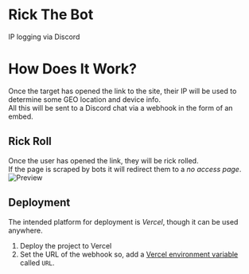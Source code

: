 # Rick The Bot
IP logging via Discord

# How Does It Work?
Once the target has opened the link to the site, their IP will be used to determine some GEO location and device info.     
All this will be sent to a Discord chat via a webhook in the form of an embed.     

## Rick Roll
Once the user has opened the link, they will be rick rolled.    
If the page is scraped by bots it will redirect them to a *no access page*.       
![Preview](./public/assets/img/prev.png)


## Deployment
The intended platform for deployment is *Vercel*, though it can be used anywhere.
1. Deploy the project to Vercel
2. Set the URL of the webhook so, add a [Vercel environment variable](https://vercel.com/docs/projects/environment-variables) called `URL`.
